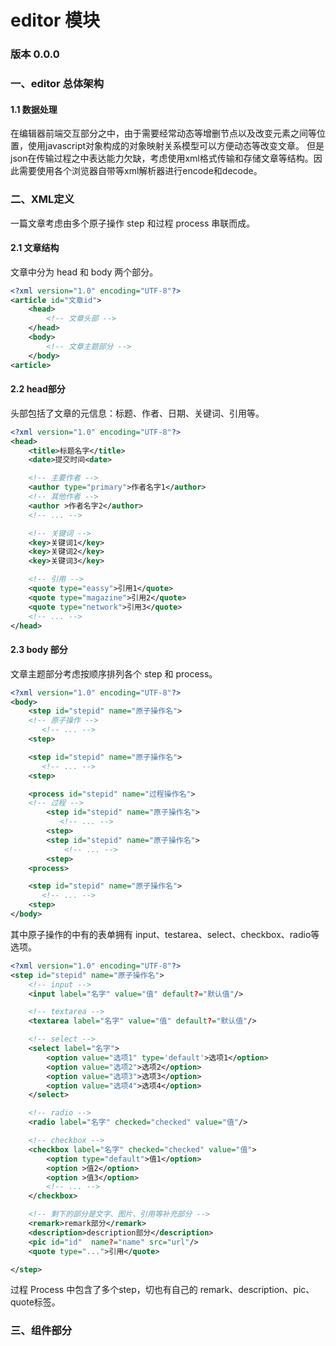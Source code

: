 # editor 模块
### 版本 0.0.0

### 一、editor 总体架构

#### 1.1 数据处理

在编辑器前端交互部分之中，由于需要经常动态等增删节点以及改变元素之间等位置，使用javascript对象构成的对象映射关系模型可以方便动态等改变文章。
但是json在传输过程之中表达能力欠缺，考虑使用xml格式传输和存储文章等结构。因此需要使用各个浏览器自带等xml解析器进行encode和decode。

### 二、XML定义

一篇文章考虑由多个原子操作 step 和过程 process 串联而成。

#### 2.1 文章结构

文章中分为 head 和 body 两个部分。

``` xml
<?xml version="1.0" encoding="UTF-8"?>
<article id="文章id">
    <head>
        <!-- 文章头部 -->
    </head>
    <body>
        <!-- 文章主题部分 -->
    </body>
<article>
```

#### 2.2 head部分
头部包括了文章的元信息：标题、作者、日期、关键词、引用等。

``` xml
<?xml version="1.0" encoding="UTF-8"?>
<head>
    <title>标题名字</title>
    <date>提交时间<date>

    <!-- 主要作者 -->
    <author type="primary">作者名字1</author> 
    <!-- 其他作者 -->
    <author >作者名字2</author> 
    <!-- ... -->

    <!-- 关键词 -->
    <key>关键词1</key>
    <key>关键词2</key>
    <key>关键词3</key>

    <!-- 引用 -->
    <quote type="eassy">引用1</quote>
    <quote type="magazine">引用2</quote>
    <quote type="network">引用3</quote>
    <!-- ... -->
</head>

```

#### 2.3 body 部分

文章主题部分考虑按顺序排列各个 step 和 process。

``` xml
<?xml version="1.0" encoding="UTF-8"?>
<body>
    <step id="stepid" name="原子操作名">
    <!-- 原子操作 -->
       <!-- ... -->
    <step>

    <step id="stepid" name="原子操作名">
       <!-- ... -->
    <step>

    <process id="stepid" name="过程操作名">
    <!-- 过程 -->
        <step id="stepid" name="原子操作名">
           <!-- ... -->
        <step>
        <step id="stepid" name="原子操作名">
            <!-- ... -->
        <step> 
    <process>

    <step id="stepid" name="原子操作名">
       <!-- ... -->
    <step>
</body>
```

其中原子操作的中有的表单拥有 input、testarea、select、checkbox、radio等选项。
``` xml
<?xml version="1.0" encoding="UTF-8"?>
<step id="stepid" name="原子操作名">
    <!-- input -->
    <input label="名字" value="值" default?="默认值"/>

    <!-- textarea -->
    <textarea label="名字" value="值" default?="默认值"/>

    <!-- select -->
    <select label="名字">
        <option value="选项1" type='default'>选项1</option>
        <option value="选项2">选项2</option>
        <option value="选项3">选项3</option>
        <option value="选项4">选项4</option>
    </select>

    <!-- radio -->
    <radio label="名字" checked="checked" value="值"/>

    <!-- checkbox -->
    <checkbox label="名字" checked="checked" value="值">
        <option type="default">值1</option>
        <option >值2</option>
        <option >值3</option>
        <!-- ... -->
    </checkbox>

    <!-- 剩下的部分是文字、图片、引用等补充部分 -->
    <remark>remark部分</remark>
    <description>description部分</description>
    <pic id="id"  name?="name" src="url"/>
    <quote type="...">引用</quote>

</step>
```

过程 Process 中包含了多个step，切也有自己的 remark、description、pic、quote标签。

### 三、组件部分